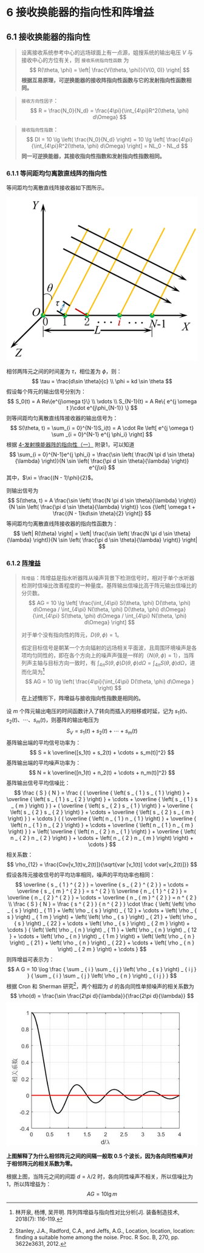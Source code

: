 # 6 接收换能器的指向性和阵增益

## 6.1 接收换能器的指向性

> 设离接收系统参考中心的远场球面上有一点源，姐搜系统的输出电压 $V$ 与接收中心的方位有关，则 `接收系统指向性函数` 为
> $$
> R(\theta, \phi) = \left| \frac{V(\theta, \phi)}{V(0, 0)} \right|
> $$
> **根据互易原理，可逆换能器的接收阵指向性函数与它的发射指向性函数相同。**

> `接收方向性因子`：
> $$
> R = \frac{N_0}{N_d} = \frac{4\pi}{\int_{4\pi}R^2(\theta, \phi) d\Omega}
> $$

> `接收指向性指数`：
> $$
> DI = 10 \lg \left( \frac{N_0}{N_d} \right) = 10 \lg \left[ \frac{4\pi}{\int_{4\pi}R^2(\theta, \phi) d\Omega} \right] = NL_0 - NL_d
> $$
> **同一可逆换能器，其接收指向性指数和发射指向性指数相同。**

### 6.1.1 等间距均匀离散直线阵的指向性

等间距均匀离散直线阵接收器如下图所示。

![](../resources/Chapter2-水声学/均匀点源离散直线阵接收器_2.jpg)

相邻两阵元之间的时间差为 $\tau$，相位差为 $\phi$，则：
$$
\tau = \frac{d\sin \theta}{c} \\
\phi = kd \sin \theta
$$
假设每个阵元的输出信号分别为：
$$
S_0(t) = A Re\{e^{j\omega t}\} \\
\vdots \\
S_{N-1}(t) = A Re\{ e^{j \omega t }\cdot e^{j\phi_{N-1}} \}
$$
则等间距均匀离散直线阵接收器的输出信号为：
$$
S(\theta, t) = \sum_{i = 0}^{N-1}S_i(t) = A \cdot Re \left[ e^{j \omega t} \sum _{i = 0}^{N-1} e^{j \phi_i} \right]
$$
根据 [4-发射换能器阵的指向性（一）](./4-发射换能器阵的指向性（一）.md) 附录1，可以知道
$$
\sum_{i = 0}^{N-1}e^{j \phi_i} = \frac{\sin \left( \frac{N \pi d \sin \theta}{\lambda} \right)}{N \sin \left( \frac{\pi d \sin \theta}{\lambda} \right)} e^{j\xi}
$$
其中，$\xi = \frac{(N - 1)\phi}{2}$。

则输出信号为
$$
S(\theta, t) = A \frac{\sin \left( \frac{N \pi d \sin \theta}{\lambda} \right)}{N \sin \left( \frac{\pi d \sin \theta}{\lambda} \right)} \cos {\left[ \omega t + \frac{(N - 1)kd\sin \theta}{2} \right]}
$$
等间距均匀离散直线阵接收器的指向性函数为：
$$
\left| R(\theta) \right| = \left| \frac{\sin \left( \frac{N \pi d \sin \theta}{\lambda} \right)}{N \sin \left( \frac{\pi d \sin \theta}{\lambda} \right)} \right|
$$

### 6.1.2 [阵增益](http://www.doc88.com/p-0022544352688.html)

> `阵增益`：阵增益是指水听器阵从噪声背景下检测信号时，相对于单个水听器检测时信噪比改善程度的一种量度。基阵输出信噪比高于阵元输出信噪比的分贝数。
> $$
> AG = 10 \lg
> \left[
> 	\frac{\int_{4\pi} S(\theta, \phi) D(\theta, \phi) d\Omega / \int_{4\pi} N(\theta, \phi) D(\theta, \phi) d\Omega}{\int_{4\pi} S(\theta, \phi) d\Omega / \int_{4\pi} N(\theta, \phi) d\Omega}
> \right]
> $$
> 
>
> 对于单个没有指向性的阵元，$D(\theta, \phi) = 1$。
>
> 
>
> 假定目标信号是朝某一个方向辐射的远场相关平面波，且周围环境噪声是各项均匀同性的，即在各个方向上的噪声声强是一样的（$N(\theta, \phi) = 1$），当阵列声主轴与目标方向一致时，有 $\int_{4\pi} S(\theta, \phi)D(\theta, \phi) d\Omega = \int_{4\pi} S(\theta, \phi) d\Omega$，进而化简为[^1]
> $$
> AG = 10 \lg \left( \frac{4\pi}{\int_{4\pi} D(\theta, \phi) d\Omega } \right)
> $$
> **在上述情形下，阵增益与接收指向性指数是相同的。**



设 $m$ 个阵元输出电压的时间函数计入了转向而插入的相移或时延，记为 $s_1(t)、s_2(t)、\cdots、s_m(t)$，则基阵的输出电压为
$$
S_V = s_1(t) + s_2(t) + \cdots + s_m(t) 
$$
基阵输出端的平均信号功率为：
$$
S = k \overline{[s_1(t) + s_2(t) + \cdots + s_m(t)]^2}
$$
基阵输出端的平均噪声功率为：
$$
N = k \overline{[n_1(t) + n_2(t) + \cdots + n_m(t)]^2}
$$
基阵输出信号平均信噪比：
$$
\frac { S } { N } = \frac { ( \overline { \left( s _ { 1 } s _ { 1 } \right) } + \overline { \left( s _ { 1 } s _ { 2 } \right) } + \cdots + \overline { \left( s _ { 1 } s _ { m } \right) } ) + ( \overline { \left( s _ { 2 } s _ { 1 } \right) } + \overline { \left( s _ { 2 } s _ { 2 } \right) } + \cdots + \overline { \left( s _ { 2 } s _ { m } \right) } ) + \cdots } { ( \overline { \left( n _ { 1 } n _ { 1 } \right) } + \overline { \left( n _ { 1 } n _ { 2 } \right) } + \cdots + \overline { \left( n _ { 1 } n _ { m } \right) } ) + \left( \overline { \left( n _ { 2 } n _ { 1 } \right) } + \overline { \left( n _ { 2 } n _ { 2 } \right) } + \cdots + \left( n _ { 2 } n _ { m } \right) \right) + \cdots }
$$
相关系数：
$$
\rho_{12} = \frac{Cov[v_1(t)v_2(t)]}{\sqrt{var [v_1(t)] \cdot var[v_2(t)]}}
$$
假设各阵元接收信号的平均功率相同，噪声的平均功率也相同：
$$
\overline { s _ { 1 } ^ { 2 } } = \overline { s _ { 2 } ^ { 2 } } = \cdots = \overline { s _ { m } ^ { 2 } } = s ^ { 2 }  \\
\overline { n _ { 1 } ^ { 2 } } = \overline { n _ { 2 } ^ { 2 } } = \cdots = \overline { n _ { m } ^ { 2 } } = n ^ { 2 } \\
\frac { S } { N } = \frac { s ^ { 2 } } { n ^ { 2 } } \cdot \frac { \left( \left( \rho _ { s } \right) _ { 11 } + \left( \rho _ { s } \right) _ { 12 } + \cdots + \left( \rho _ { s } \right) _ { 1 m } \right) + \left( \left( \rho _ { s } \right) _ { 21 } + \left( \rho _ { s } \right) _ { 22 } + \cdots + \left( \rho _ { s } \right) _ { 2 m } \right) + \cdots } { \left( \left( \rho _ { n } \right) _ { 11 } + \left( \rho _ { n } \right) _ { 12 } + \cdots + \left( \rho _ { n } \right) _ { 1 m } \right) + \left( \left( \rho _ { n } \right) _ { 21 } + \left( \rho _ { n } \right) _ { 22 } + \cdots + \left( \rho _ { n } \right) _ { 2 m } \right) + \cdots }
$$
则阵增益可表示为：
$$
A G = 10 \log \frac { \sum _ { i } \sum _ { j } \left( \rho _ { s } \right) _ { i j } } { \sum _ { i } \sum _ { j } \left( \rho _ { n } \right) _ { i j } }
$$
根据 Cron 和 Sherman 研究[^2]，两个相距为 $d$ 的各向同性单频噪声的相关系数为
$$
\rho(d) = \frac{\sin \frac{2\pi d}{\lambda}}{\frac{2\pi d}{\lambda}}
$$
![](../resources/Chapter2-水声学/噪声相关系数图.jpg)



**上图解释了为什么相邻阵元之间的间隔一般取 0.5 个波长，因为各向同性噪声对于相邻阵元的相关系数为零。**

根据上图，当阵元之间的间距 $d = \lambda / 2$ 时，各向同性噪声不相关，所以信噪比为 1，所以阵增益为：
$$
AG = 10 \lg m
$$




[^1]: 林开泉, 杨博, 吴开明. 阵列阵增益与指向性对比分析[J]. 装备制造技术, 2018(7): 116-119.
[^2]: Stanley, J.A., Radford, C.A., and Jeffs, A.G., Location, location, location: finding a suitable home among the noise. Proc. R Soc. B, 270, pp. 3622e3631, 2012.

